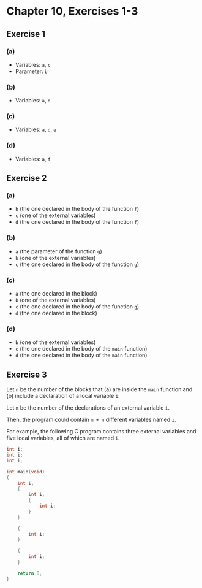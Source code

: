 # Chapter 10, Exercises 1-3

## Exercise 1

### (a)

* Variables: `a`, `c`
* Parameter: `b`

### (b)

* Variables: `a`, `d`

### (c)

* Variables: `a`, `d`, `e`

### (d)

* Variables: `a`, `f`

## Exercise 2

### (a)

* `b` (the one declared in the body of the function `f`)
* `c` (one of the external variables)
* `d` (the one declared in the body of the function `f`)

### (b)

* `a` (the parameter of the function `g`)
* `b` (one of the external variables)
* `c` (the one declared in the body of the function `g`)

### (c)

* `a` (the one declared in the block)
* `b` (one of the external variables)
* `c` (the one declared in the body of the function `g`)
* `d` (the one declared in the block)

### (d)

* `b` (one of the external variables)
* `c` (the one declared in the body of the `main` function)
* `d` (the one declared in the body of the `main` function)

## Exercise 3

Let `n` be the number of the blocks that (a) are inside the `main` function and
(b) include a declaration of a local variable `i`.

Let `m` be the number of the declarations of an external variable `i`.

Then, the program could contain `m + n` different variables named `i`.

For example, the following C program contains three external variables and five
local variables, all of which are named `i`.

```c
int i;
int i;
int i;

int main(void)
{
	int i;
	{
		int i;
		{
			int i;
		}
	}

	{
		int i;
	}

	{
		int i;
	}

	return 0;
}
```


